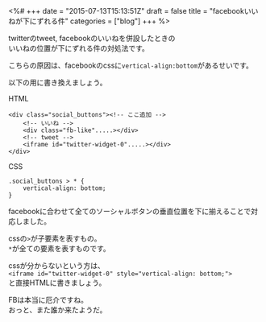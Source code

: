 <%#
+++
date = "2015-07-13T15:13:51Z"
draft = false
title = "facebookいいねが下にずれる件"
categories = ["blog"]
+++
%>


twitterのtweet, facebookのいいねを併設したときの<br>
いいねの位置が下にずれる件の対処法です。

こちらの原因は、facebookのcssに`vertical-align:bottom`があるせいです。<br>

以下の用に書き換えましょう。

HTML
```
<div class="social_buttons"><!-- ここ追加 -->
    <!-- いいね -->
    <div class="fb-like".....></div>
    <!-- tweet -->
    <iframe id="twitter-widget-0".....></div>
</div>

```

CSS
```
.social_buttons > * {
    vertical-align: bottom;
}
```

facebookに合わせて全てのソーシャルボタンの垂直位置を下に揃えることで対応しました。

cssの`>`が子要素を表すもの。<br>
`*`が全ての要素を表すものです。

cssが分からないという方は、<br>
`<iframe id="twitter-widget-0" style="vertical-align: bottom;">`<br>
と直接HTMLに書きましょう。

FBは本当に厄介ですね。<br>
おっと、また誰か来たようだ。

